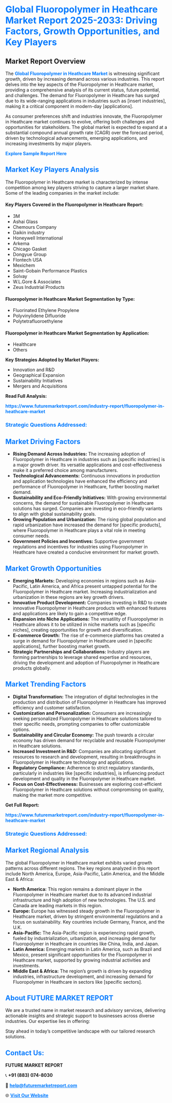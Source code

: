 <h1 style="color: #007BFF;">Global Fluoropolymer in Heathcare Market Report 2025-2033: Driving Factors, Growth Opportunities, and Key Players</h1>

<section id="overview">
<h2>Market Report Overview</h2>
<p>The <a href="https://www.futuremarketreport.com/industry-report/fluoropolymer-in-heathcare-market" style="color: #007BFF; text-decoration: none;"><strong>Global Fluoropolymer in Heathcare Market</strong></a> is witnessing significant growth, driven by increasing demand across various industries. This report delves into the key aspects of the Fluoropolymer in Heathcare market, providing a comprehensive analysis of its current status, future potential, and challenges. The demand for Fluoropolymer in Heathcare has surged due to its wide-ranging applications in industries such as [insert industries], making it a critical component in modern-day [applications].</p>
<p>As consumer preferences shift and industries innovate, the Fluoropolymer in Heathcare market continues to evolve, offering both challenges and opportunities for stakeholders. The global market is expected to expand at a substantial compound annual growth rate (CAGR) over the forecast period, driven by technological advancements, emerging applications, and increasing investments by major players.</p>
</section>

<section id="overview">
<p><a href="https://www.futuremarketreport.com/request-sample/reportId=56509" style="color: #007BFF; text-decoration: none;"><strong>Explore Sample Report Here</strong></a></p>
</section>

<section id="key-players">
<h2 style="color: #007BFF;">Market Key Players Analysis</h2>
<p>The Fluoropolymer in Heathcare market is characterized by intense competition among key players striving to capture a larger market share. Some of the leading companies in the market include:</p>
<h4>Key Players Covered in the Fluoropolymer in Heathcare Report:</h4>
<ul><li>3M</li><li>Ashai Glass</li><li>Chemours Company</li><li>Daikin industry</li><li>Honeywell International</li><li>Arkema</li><li>Chicago Gasket</li><li>Dongyue Group</li><li>Flontech USA</li><li>Mexichem</li><li>Saint-Gobain Performance Plastics</li><li>Solvay</li><li>W.L.Gore &amp; Associates</li><li>Zeus Industrial Products</li></ul>
<h4>Fluoropolymer in Heathcare Market Segmentation by Type:</h4>
<ul><li>Fluorinated Ethylene Propylene</li><li>Polyvinylidene Difluoride</li><li>Polytetrafluoroethylene</li></ul>

<h4>Fluoropolymer in Heathcare Market Segmentation by Application:</h4>
<ul><li>Healthcare</li><li>Others</li></ul>
<p><strong>Key Strategies Adopted by Market Players:</strong></p>
<ul>
<li>Innovation and R&D</li>
<li>Geographical Expansion</li>
<li>Sustainability Initiatives</li>
<li>Mergers and Acquisitions</li>
</ul>
</section>

<section>
<p><strong>Read Full Analysis: </strong></p><a href="https://www.futuremarketreport.com/industry-report/fluoropolymer-in-heathcare-market" style="color: #007BFF; text-decoration: none;"><strong>https://www.futuremarketreport.com/industry-report/fluoropolymer-in-heathcare-market</strong></a>
<h3 style="color: #007BFF;">Strategic Questions Addressed:</h3>
</section>

<section id="driving-factors">
<h2 style="color: #007BFF;">Market Driving Factors</h2>
<ul>
<li><strong>Rising Demand Across Industries:</strong> The increasing adoption of Fluoropolymer in Heathcare in industries such as [specific industries] is a major growth driver. Its versatile applications and cost-effectiveness make it a preferred choice among manufacturers.</li>
<li><strong>Technological Advancements:</strong> Continuous innovations in production and application technologies have enhanced the efficiency and performance of Fluoropolymer in Heathcare, further boosting market demand.</li>
<li><strong>Sustainability and Eco-Friendly Initiatives:</strong> With growing environmental concerns, the demand for sustainable Fluoropolymer in Heathcare solutions has surged. Companies are investing in eco-friendly variants to align with global sustainability goals.</li>
<li><strong>Growing Population and Urbanization:</strong> The rising global population and rapid urbanization have increased the demand for [specific products], where Fluoropolymer in Heathcare plays a vital role in meeting consumer needs.</li>
<li><strong>Government Policies and Incentives:</strong> Supportive government regulations and incentives for industries using Fluoropolymer in Heathcare have created a conducive environment for market growth.</li>
</ul>
</section>

<section id="growth-opportunities">
<h2 style="color: #007BFF;">Market Growth Opportunities</h2>
<ul>
<li><strong>Emerging Markets:</strong> Developing economies in regions such as Asia-Pacific, Latin America, and Africa present untapped potential for the Fluoropolymer in Heathcare market. Increasing industrialization and urbanization in these regions are key growth drivers.</li>
<li><strong>Innovative Product Development:</strong> Companies investing in R&D to create innovative Fluoropolymer in Heathcare products with enhanced features and applications are likely to gain a competitive edge.</li>
<li><strong>Expansion into Niche Applications:</strong> The versatility of Fluoropolymer in Heathcare allows it to be utilized in niche markets such as [specific niches], creating opportunities for growth and diversification.</li>
<li><strong>E-commerce Growth:</strong> The rise of e-commerce platforms has created a surge in demand for Fluoropolymer in Heathcare used in [specific applications], further boosting market growth.</li>
<li><strong>Strategic Partnerships and Collaborations:</strong> Industry players are forming partnerships to leverage shared expertise and resources, driving the development and adoption of Fluoropolymer in Heathcare products globally.</li>
</ul>
</section>

<section id="trending-factors">
<h2 style="color: #007BFF;">Market Trending Factors</h2>
<ul>
<li><strong>Digital Transformation:</strong> The integration of digital technologies in the production and distribution of Fluoropolymer in Heathcare has improved efficiency and customer satisfaction.</li>
<li><strong>Customization and Personalization:</strong> Consumers are increasingly seeking personalized Fluoropolymer in Heathcare solutions tailored to their specific needs, prompting companies to offer customizable options.</li>
<li><strong>Sustainability and Circular Economy:</strong> The push towards a circular economy has driven demand for recyclable and reusable Fluoropolymer in Heathcare solutions.</li>
<li><strong>Increased Investment in R&D:</strong> Companies are allocating significant resources to research and development, resulting in breakthroughs in Fluoropolymer in Heathcare technology and applications.</li>
<li><strong>Regulatory Compliance:</strong> Adherence to strict regulatory standards, particularly in industries like [specific industries], is influencing product development and quality in the Fluoropolymer in Heathcare market.</li>
<li><strong>Focus on Cost-Effectiveness:</strong> Businesses are exploring cost-efficient Fluoropolymer in Heathcare solutions without compromising on quality, making the market more competitive.</li>
</ul>
</section>

<section>
<p><strong>Get Full Report: </strong></p><a href="https://www.futuremarketreport.com/industry-report/fluoropolymer-in-heathcare-market" style="color: #007BFF; text-decoration: none;"><strong>https://www.futuremarketreport.com/industry-report/fluoropolymer-in-heathcare-market</strong></a>
<h3 style="color: #007BFF;">Strategic Questions Addressed:</h3>
</section>


<section id="regional-analysis">
<h2 style="color: #007BFF;">Market Regional Analysis</h2>
<p>The global Fluoropolymer in Heathcare market exhibits varied growth patterns across different regions. The key regions analyzed in this report include North America, Europe, Asia-Pacific, Latin America, and the Middle East & Africa:</p>
<ul>
<li><strong>North America:</strong> This region remains a dominant player in the Fluoropolymer in Heathcare market due to its advanced industrial infrastructure and high adoption of new technologies. The U.S. and Canada are leading markets in this region.</li>
<li><strong>Europe:</strong> Europe has witnessed steady growth in the Fluoropolymer in Heathcare market, driven by stringent environmental regulations and a focus on sustainability. Key countries include Germany, France, and the U.K.</li>
<li><strong>Asia-Pacific:</strong> The Asia-Pacific region is experiencing rapid growth, fueled by industrialization, urbanization, and increasing demand for Fluoropolymer in Heathcare in countries like China, India, and Japan.</li>
<li><strong>Latin America:</strong> Emerging markets in Latin America, such as Brazil and Mexico, present significant opportunities for the Fluoropolymer in Heathcare market, supported by growing industrial activities and investments.</li>
<li><strong>Middle East & Africa:</strong> The region’s growth is driven by expanding industries, infrastructure development, and increasing demand for Fluoropolymer in Heathcare in sectors like [specific sectors].</li>
</ul>
</section>

<footer>
<h2 style="color: #007BFF;">About FUTURE MARKET REPORT</h2>
<p>We are a trusted name in market research and advisory services, delivering actionable insights and strategic support to businesses across diverse industries. Our expertise lies in offering:</p>

<p>Stay ahead in today’s competitive landscape with our tailored research solutions.</p>

<h2 style="color: #007BFF;">Contact Us:</h2>
<p><strong>FUTURE MARKET REPORT</strong></p>
<p>📞 <strong>+91 (883) 074-8030</strong></p>
<p>📧 <strong><a href="mailto:help@futuremarketreport.com" style="color: #007BFF;">help@futuremarketreport.com</a></strong></p>
<p>🌐 <strong><a href="https://www.futuremarketreport.com/" style="color: #007BFF;">Visit Our Website</a></strong></p>
</footer>